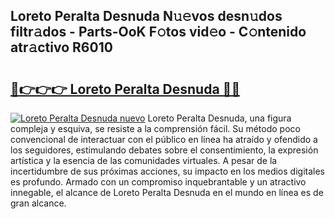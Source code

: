 ## Loreto Peralta Desnuda N𝚞𝚎vos desn𝚞dos filtr𝚊dos - Parts-OoK F𝚘tos vid𝚎o - C𝚘ntenido atr𝚊ctivo R6010

# <h2><a href="http://mb0vhvl.tromn.icu/?c=Loreto+Peralta+Desnuda">🔗👉👉👉 Loreto Peralta Desnuda 🔗🔗</a></h2>

[![Loreto Peralta Desnuda nuevo](https://i.imgur.com/pEAQMta.gif)](http://mb0vhvl.tromn.icu/?c=Loreto+Peralta+Desnuda)
Loreto Peralta Desnuda, una figura compleja y esquiva, se resiste a la comprensión fácil. Su método poco convencional de interactuar con el público en línea ha atraído y ofendido a los seguidores, estimulando debates sobre el consentimiento, la expresión artística y la esencia de las comunidades virtuales. A pesar de la incertidumbre de sus próximas acciones, su impacto en los medios digitales es profundo. Armado con un compromiso inquebrantable y un atractivo innegable, el alcance de Loreto Peralta Desnuda en el mundo en línea es de gran alcance.
